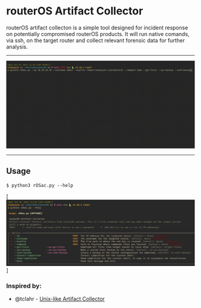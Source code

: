 # routerOS Artifact Collector

routerOS artifact collecton is a simple tool designed for incident response on potentially compromised
routerOS products. It will run native comands, via ssh, on the target router and collect
relevant forensic data for further analysis.

***

[![rOSac](images/rosac.gif)](#)

***

## Usage

```shell
$ python3 rOSac.py --help
```
[![help](images/help.jpg)]


### Inspired by:
- @tclahr - [Unix-like Artifact Collector](https://github.com/tclahr/uac)
